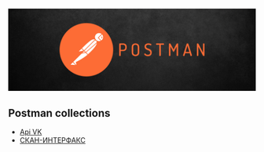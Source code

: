 [![Header](https://github.com/DmitryMurin/Postman/blob/master/assets/Headerpostman.png)](https://github.com/DmitryMurin)

## Postman collections

+ [Api VK](https://github.com/DmitryMurin/Postman/blob/master/collections/Api%20VK%20photo%20album.postman_collection.json)
+ [СКАН-ИНТЕРФАКС](https://github.com/DmitryMurin/Postman/blob/master/collections/«СКАН-ИНТЕРФАКС»%20(HW-02).postman_collection.json)